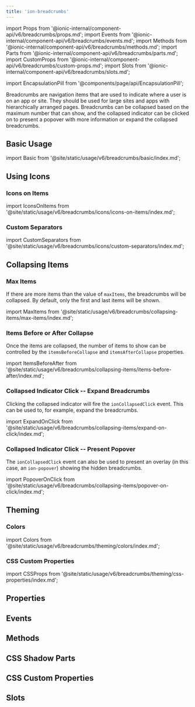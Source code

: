 ```yaml
---
title: 'ion-breadcrumbs'
---
```


import Props from '@ionic-internal/component-api/v6/breadcrumbs/props.md';
import Events from '@ionic-internal/component-api/v6/breadcrumbs/events.md';
import Methods from '@ionic-internal/component-api/v6/breadcrumbs/methods.md';
import Parts from '@ionic-internal/component-api/v6/breadcrumbs/parts.md';
import CustomProps from '@ionic-internal/component-api/v6/breadcrumbs/custom-props.md';
import Slots from '@ionic-internal/component-api/v6/breadcrumbs/slots.md';

import EncapsulationPill from '@components/page/api/EncapsulationPill';

<EncapsulationPill type="shadow" />

Breadcrumbs are navigation items that are used to indicate where a user is on an app or site. They should be used for large sites and apps with hierarchically arranged pages. Breadcrumbs can be collapsed based on the maximum number that can show, and the collapsed indicator can be clicked on to present a popover with more information or expand the collapsed breadcrumbs.

## Basic Usage

import Basic from '@site/static/usage/v6/breadcrumbs/basic/index.md';

<Basic />

## Using Icons

### Icons on Items

import IconsOnItems from '@site/static/usage/v6/breadcrumbs/icons/icons-on-items/index.md';

<IconsOnItems />

### Custom Separators

import CustomSeparators from '@site/static/usage/v6/breadcrumbs/icons/custom-separators/index.md';

<CustomSeparators />

## Collapsing Items

### Max Items

If there are more items than the value of `maxItems`, the breadcrumbs will be collapsed. By default, only the first and last items will be shown.

import MaxItems from '@site/static/usage/v6/breadcrumbs/collapsing-items/max-items/index.md';

<MaxItems />

### Items Before or After Collapse

Once the items are collapsed, the number of items to show can be controlled by the `itemsBeforeCollapse` and `itemsAfterCollapse` properties.

import ItemsBeforeAfter from '@site/static/usage/v6/breadcrumbs/collapsing-items/items-before-after/index.md';

<ItemsBeforeAfter />

### Collapsed Indicator Click -- Expand Breadcrumbs

Clicking the collapsed indicator will fire the `ionCollapsedClick` event. This can be used to, for example, expand the breadcrumbs.

import ExpandOnClick from '@site/static/usage/v6/breadcrumbs/collapsing-items/expand-on-click/index.md';

<ExpandOnClick />

### Collapsed Indicator Click -- Present Popover

The `ionCollapsedClick` event can also be used to present an overlay (in this case, an `ion-popover`) showing the hidden breadcrumbs.

import PopoverOnClick from '@site/static/usage/v6/breadcrumbs/collapsing-items/popover-on-click/index.md';

<PopoverOnClick />

## Theming

### Colors

import Colors from '@site/static/usage/v6/breadcrumbs/theming/colors/index.md';

<Colors />

### CSS Custom Properties

import CSSProps from '@site/static/usage/v6/breadcrumbs/theming/css-properties/index.md';

<CSSProps />

## Properties

<Props />

## Events

<Events />

## Methods

<Methods />

## CSS Shadow Parts

<Parts />

## CSS Custom Properties

<CustomProps />

## Slots

<Slots />
